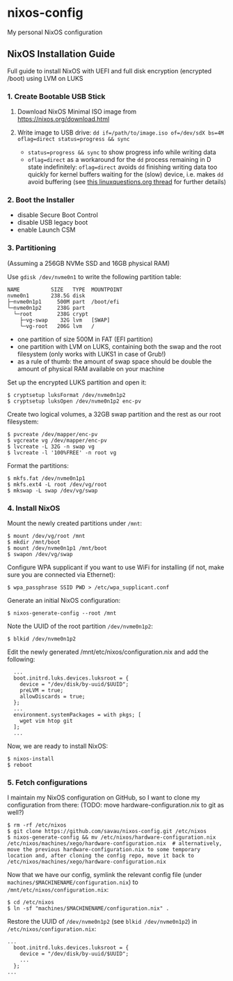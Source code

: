 # nixos-config
My personal NixOS configuration


## NixOS Installation Guide
Full guide to install NixOS with UEFI and full disk encryption (encrypted /boot) using LVM on LUKS

### 1. Create Bootable USB Stick

1. Download NixOS Minimal ISO image from https://nixos.org/download.html

2. Write image to USB drive:
    ```dd if=/path/to/image.iso of=/dev/sdX bs=4M oflag=direct status=progress && sync```
    
    - `status=progress && sync` to show progress info while writing data
    - `oflag=direct` as a workaround for the `dd` process remaining in D state indefinitely: `oflag=direct` avoids `dd` finishing writing data too quickly for kernel buffers waiting for the (slow) device, i.e. makes `dd` avoid buffering (see [this linuxquestions.org thread](https://www.linuxquestions.org/questions/slackware-14/dd-and-status%3Dprogress-4175581355/#post5555338) for further details)

### 2. Boot the Installer

- disable Secure Boot Control
- disable USB legacy boot
- enable Launch CSM

### 3. Partitioning
(Assuming a 256GB NVMe SSD and 16GB physical RAM)

Use `gdisk /dev/nvme0n1` to write the following partition table:
```
NAME          SIZE   TYPE  MOUNTPOINT
nvme0n1       238.5G disk
├─nvme0n1p1     500M part  /boot/efi
└─nvme0n1p2     238G part
  └─root        238G crypt
    ├─vg-swap    32G lvm   [SWAP]
    └─vg-root   206G lvm   /
```

- one partition of size 500M in FAT (EFI partition)
- one partition with LVM on LUKS, containing both the swap and the root filesystem (only works with LUKS1 in case of Grub!)
- as a rule of thumb: the amount of swap space should be double the amount of physical RAM available on your machine

Set up the encrypted LUKS partition and open it:
```
$ cryptsetup luksFormat /dev/nvme0n1p2
$ cryptsetup luksOpen /dev/nvme0n1p2 enc-pv
```

Create two logical volumes, a 32GB swap partition and the rest as our root filesystem:
```
$ pvcreate /dev/mapper/enc-pv
$ vgcreate vg /dev/mapper/enc-pv
$ lvcreate -L 32G -n swap vg
$ lvcreate -l '100%FREE' -n root vg
```

Format the partitions:
```
$ mkfs.fat /dev/nvme0n1p1
$ mkfs.ext4 -L root /dev/vg/root
$ mkswap -L swap /dev/vg/swap
```

### 4. Install NixOS

Mount the newly created partitions under `/mnt`:
```
$ mount /dev/vg/root /mnt
$ mkdir /mnt/boot
$ mount /dev/nvme0n1p1 /mnt/boot
$ swapon /dev/vg/swap
```

Configure WPA supplicant if you want to use WiFi for installing (if not, make sure you are connected via Ethernet):
```
$ wpa_passphrase SSID PWD > /etc/wpa_supplicant.conf
```

Generate an initial NixOS configuration:
```
$ nixos-generate-config --root /mnt
```

Note the UUID of the root partition `/dev/nvme0n1p2`:
```
$ blkid /dev/nvme0n1p2
```

Edit the newly generated /mnt/etc/nixos/configuration.nix and add the following:
```
  ...
  boot.initrd.luks.devices.luksroot = {
    device = "/dev/disk/by-uuid/$UUID";
    preLVM = true;
    allowDiscards = true;
  };
  ...
  environment.systemPackages = with pkgs; [
    wget vim htop git
  ];
  ...
```

Now, we are ready to install NixOS:
```
$ nixos-install
$ reboot
```

### 5. Fetch configurations

I maintain my NixOS configuration on GitHub, so I want to clone my configuration from there:
(TODO: move hardware-configuration.nix to git as well?)
```
$ rm -rf /etc/nixos
$ git clone https://github.com/savau/nixos-config.git /etc/nixos
$ nixos-generate-config && mv /etc/nixos/hardware-configuration.nix /etc/nixos/machines/xego/hardware-configuration.nix  # alternatively, move the previous hardware-configuration.nix to some temporary location and, after cloning the config repo, move it back to /etc/nixos/machines/xego/hardware-configuration.nix
```

Now that we have our config, symlink the relevant config file (under `machines/$MACHINENAME/configuration.nix`) to `/mnt/etc/nixos/configuration.nix`:
```
$ cd /etc/nixos
$ ln -sf "machines/$MACHINENAME/configuration.nix" .
```

Restore the UUID of `/dev/nvme0n1p2` (see `blkid /dev/nvme0n1p2`) in `/etc/nixos/configuration.nix`:
```
...
  boot.initrd.luks.devices.luksroot = {
    device = "/dev/disk/by-uuid/$UUID";
    ...
  };
...
```
